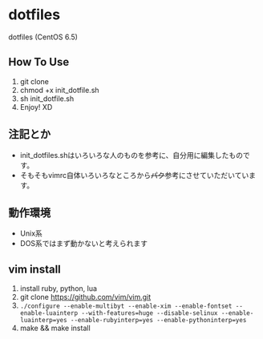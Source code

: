# dotfiles

dotfiles (CentOS 6.5)

## How To Use

1. git clone
1. chmod +x init_dotfile.sh
1. sh init_dotfile.sh
1. Enjoy! XD

## 注記とか

- init_dotfiles.shはいろいろな人のものを参考に、自分用に編集したものです。
- そもそもvimrc自体いろいろなところから~~パク~~参考にさせていただいています。

## 動作環境

- Unix系
- DOS系ではまず動かないと考えられます

## vim install

1. install ruby, python, lua
1. git clone https://github.com/vim/vim.git
1. `./configure --enable-multibyt --enable-xim --enable-fontset --enable-luainterp --with-features=huge --disable-selinux --enable-luainterp=yes --enable-rubyinterp=yes --enable-pythoninterp=yes`
1. make && make install
